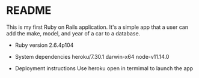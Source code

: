 # README

This is my first Ruby on Rails application. It's a simple app that a user can add the make, model, and year of a car to a database.

* Ruby version 
    2.6.4p104

* System dependencies
    heroku/7.30.1 darwin-x64 node-v11.14.0
      
* Deployment instructions
    Use heroku open in termimal to launch the app
